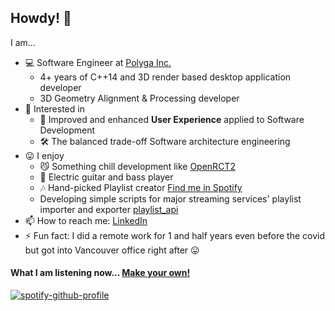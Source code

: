 ## Howdy! 👋

I am...

- 💻 Software Engineer at [Polyga Inc.](https://www.linkedin.com/company/polyga-inc./)
  - 4+ years of C++14 and 3D render based desktop application developer
  - 3D Geometry Alignment & Processing developer
- 💬 Interested in 
  - 🧾 Improved and enhanced **User Experience** applied to Software Development
  - 🛠 The balanced trade-off Software architecture engineering
- 😛 I enjoy
  - 😼 Something chill development like [OpenRCT2](https://github.com/OpenRCT2/OpenRCT2)
  - 🎸 Electric guitar and bass player
  - 🎶 Hand-picked Playlist creator [Find me in Spotify](https://open.spotify.com/user/21xdjqgmmxabmbnp734ftt6jq?si=475d1d30a83c4049) 
  - Developing simple scripts for major streaming services' playlist importer and exporter [playlist_api](https://github.com/raacker/playlist_api)
- 📫 How to reach me: [LinkedIn](https://www.linkedin.com/in/haven-kim/)
- ⚡ Fun fact: I did a remote work for 1 and half years even before the covid but got into Vancouver office right after 😛 

#### What I am listening now... [Make your own!](https://github.com/kittinan/spotify-github-profile)
[![spotify-github-profile](https://spotify-github-profile.vercel.app/api/view?uid=21xdjqgmmxabmbnp734ftt6jq&cover_image=true&theme=natemoo-re&show_offline=false&bar_color=cc7702&bar_color_cover=true)](https://spotify-github-profile.vercel.app/api/view?uid=21xdjqgmmxabmbnp734ftt6jq&redirect=true)


<!--
**raacker/raacker** is a ✨ _special_ ✨ repository because its `README.md` (this file) appears on your GitHub profile.

Here are some ideas to get you started:

- 🔭 I’m currently working on ...
- 🌱 I’m currently learning ...
- 👯 I’m looking to collaborate on ...
- 🤔 I’m looking for help with ...
- 💬 Ask me about ...
- 📫 How to reach me: ...
- 😄 Pronouns: ...
- ⚡ Fun fact: ...
-->
